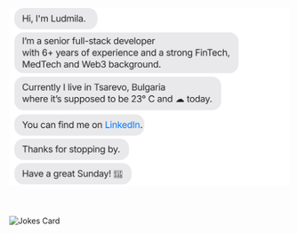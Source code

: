 [![](https://raw.githubusercontent.com/milaabl/milaabl/main/chat.svg)](https://www.linkedin.com/in/ludmila-a-dev/)
<br/>
<br/>
<br/>
<br/>
![Jokes Card](https://readme-jokes.vercel.app/api)

